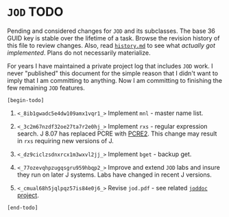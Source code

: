 `JOD` TODO
==========

Pending and considered changes for `JOD` and its subclasses. 
The base 36 GUID key is stable over the lifetime of a task. 
Browse the revision history of this file to review changes. 
Also, read [`history.md`](https://github.com/bakerjd99/jod/blob/master/jod/history.md) 
to see what *actually got implemented*. Plans do not necessarily materialize.

For years I have maintained a private project log that includes
`JOD` work. I never "published" this document for the simple reason
that I didn't want to imply that I am committing to anything. Now I am committing
to finishing the few remaining `JOD` features. 

`[begin-todo]`

1. `<_8ib1gwadc5e4dw109amx1vqr1_>` Implement `mnl` - master name list.

2. `<_3c2m67nzdf32oe27ta7r2e0hj_>` Implement `rxs` - regular expression search. J 8.07 has replaced PCRE with
   [PCRE2](https://pcre.org/current/doc/html/index.html). This change may result
   in `rxs` requiring new versions of J.

3. `<_dz9ciclzsdnxrcx1m3wxvl2jj_>` Implement `bget` - backup get.

4. `<_77ozevqhpzugqsgru959hbqp2_>` Improve and extend `JOD` labs and insure they run on later J systems. Labs
   have changed in recent J versions.

5. `<_cmual68h5jqlpqz57is84e0j6_>` Revise `jod.pdf` - see related [`joddoc` project](https://github.com/bakerjd99/joddoc).

`[end-todo]`